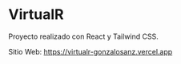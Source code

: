 # VirtualR

Proyecto realizado con React y Tailwind CSS.

Sitio Web: https://virtualr-gonzalosanz.vercel.app
